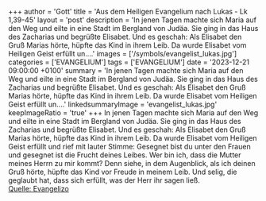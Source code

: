 +++
author = 'Gott'
title = 'Aus dem Heiligen Evangelium nach Lukas - Lk 1,39-45'
layout = 'post'
description = 'In jenen Tagen machte sich Maria auf den Weg und eilte in eine Stadt im Bergland von Judäa. Sie ging in das Haus des Zacharias und begrüßte Elisabet. Und es geschah: Als Elisabet den Gruß Marias hörte, hüpfte das Kind in ihrem Leib. Da wurde Elisabet vom Heiligen Geist erfüllt un....'
images = ['/symbols/evangelist_lukas.jpg']
categories = ['EVANGELIUM']
tags = ['EVANGELIUM']
date = '2023-12-21 09:00:00 +0100'
summary = 'In jenen Tagen machte sich Maria auf den Weg und eilte in eine Stadt im Bergland von Judäa. Sie ging in das Haus des Zacharias und begrüßte Elisabet. Und es geschah: Als Elisabet den Gruß Marias hörte, hüpfte das Kind in ihrem Leib. Da wurde Elisabet vom Heiligen Geist erfüllt un....'
linkedsummaryImage = 'evangelist_lukas.jpg'
keepImageRatio = 'true'
+++
In jenen Tagen machte sich Maria auf den Weg und eilte in eine Stadt im Bergland von Judäa.
Sie ging in das Haus des Zacharias und begrüßte Elisabet.
Und es geschah: Als Elisabet den Gruß Marias hörte, hüpfte das Kind in ihrem Leib. Da wurde Elisabet vom Heiligen Geist erfüllt
und rief mit lauter Stimme: Gesegnet bist du unter den Frauen und gesegnet ist die Frucht deines Leibes.<!--more-->
Wer bin ich, dass die Mutter meines Herrn zu mir kommt?
Denn siehe, in dem Augenblick, als ich deinen Gruß hörte, hüpfte das Kind vor Freude in meinem Leib.
Und selig, die geglaubt hat, dass sich erfüllt, was der Herr ihr sagen ließ.<br> [Quelle: Evangelizo](https://evangeliumtagfuertag.org/DE/gospel)